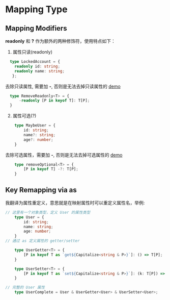 # Mapping Type

## Mapping Modifiers

**readonly** 和 **?** 作为额外的两种修饰符，使用特点如下：

1. 属性只读(readonly)

```typescript
  type LockedAccount = {
    readonly id: string;
    readonly name: string;
   };
```

去除只读属性, 需要加 **-**, 否则是无法去掉只读属性的
  [demo](../test/readonly.test.ts)
  
```typescript
  type RemoveReadonly<T> = {
      -readonly [P in keyof T]: T[P];
  }

```

2. 属性可选(?)

```typescript
    type MaybeUser = {
        id: string;
        name?: string;
        age?: number;
    }
```  

去除可选属性，需要加 **-**, 否则是无法去掉可选属性的
[demo](../test/required.test.ts)

```typescript
    type removeOptional<T> = {
        [P in keyof T] -?: T[P];
    }
```

## Key Remapping via as

我翻译为属性重定义，意思就是在映射属性时可以重定义属性名，举例:

```typescript
// 这里有一个对象类型，定义 User 的属性类型
    type User = {
        id: string;
        name: string;
        age: number;
    }
// 通过 as 定义属性的 getter/setter

    type UserGetter<T> = {
        [P in keyof T as `get${Capitalize<string & P>}`]: () => T[P];
    }

    type UserSetter<T> = {
        [P in keyof T as `set${Capitalize<string & P>}`]: (k: T[P]) => void;
    }

// 完整的 User 属性
    type UserComplete = User & UserGetter<User> & UserSetter<User>;

```
